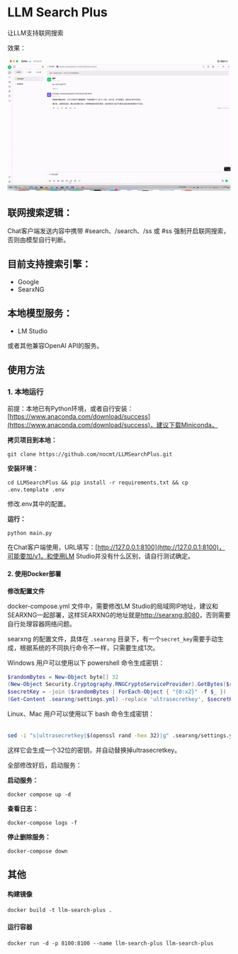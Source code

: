 # LLM Search Plus

让LLM支持联网搜索

效果：

![演示](./演示.gif)

## 联网搜索逻辑：

Chat客户端发送内容中携带 #search、/search、/ss 或 #ss 强制开启联网搜索，否则由模型自行判断。

## 目前支持搜索引擎：

- Google
- SearxNG

## 本地模型服务：

- LM Studio

或者其他兼容OpenAI API的服务。

## 使用方法

### 1. 本地运行

前提：本地已有Python环境，或者自行安装：[https://www.anaconda.com/download/success](https://www.anaconda.com/download/success)，建议下载Miniconda。

**拷贝项目到本地：**

    git clone https://github.com/nocmt/LLMSearchPlus.git

**安装环境：**

    cd LLMSearchPlus && pip install -r requirements.txt && cp .env.template .env

修改.env其中的配置。

**运行：**

    python main.py


在Chat客户端使用，URL填写：[http://127.0.0.1:8100](http://127.0.0.1:8100)，可能要加/v1，和使用LM Studio并没有什么区别，请自行测试确定。


#### 2. 使用Docker部署

**修改配置文件**

docker-compose.yml 文件中，需要修改LM Studio的局域网IP地址，建议和SEARXNG一起部署，这样SEARXNG的地址就是[http://searxng:8080](http://searxng:8080)，否则需要自行处理容器网络问题。


searxng 的配置文件，具体在 `.searxng` 目录下，有一个`secret_key`需要手动生成，根据系统的不同执行命令不一样，只需要生成1次。


Windows 用户可以使用以下 powershell 命令生成密钥：


```powershell
$randomBytes = New-Object byte[] 32
(New-Object Security.Cryptography.RNGCryptoServiceProvider).GetBytes($randomBytes)
$secretKey = -join ($randomBytes | ForEach-Object { "{0:x2}" -f $_ })
(Get-Content .searxng/settings.yml) -replace 'ultrasecretkey', $secretKey | Set-Content .searxng/settings.yml
```

Linux、Mac 用户可以使用以下 bash 命令生成密钥：

```bash

sed -i "s|ultrasecretkey|$(openssl rand -hex 32)|g" .searxng/settings.yml

```


这样它会生成一个32位的密钥，并自动替换掉ultrasecretkey。


全部修改好后，启动服务：



**启动服务：**

    docker compose up -d


**查看日志：**

    docker-compose logs -f

**停止删除服务：**

    docker-compose down


## 其他

#### 构建镜像

    docker build -t llm-search-plus .

#### 运行容器

    docker run -d -p 8100:8100 --name llm-search-plus llm-search-plus

